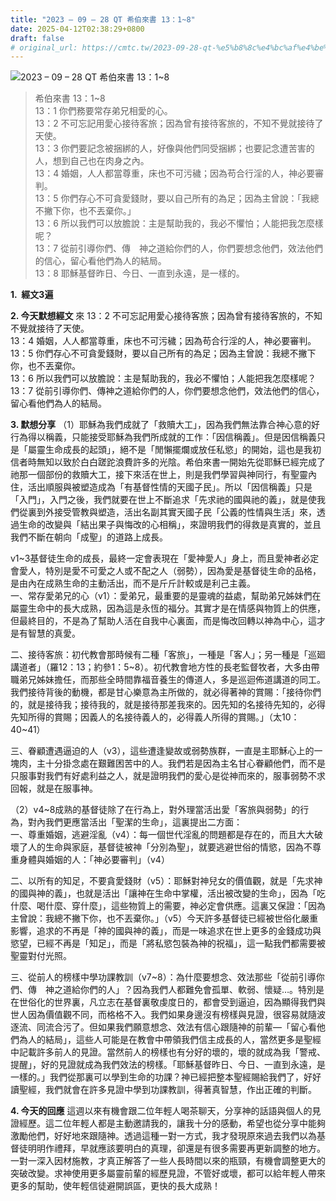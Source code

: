 ```yaml
---
title: "2023 – 09 – 28 QT 希伯來書 13：1~8"
date: 2025-04-12T02:38:29+0800
draft: false
# original_url: https://cmtc.tw/2023-09-28-qt-%e5%b8%8c%e4%bc%af%e4%be%86%e6%9b%b8-13%ef%bc%9a18
---
```


![2023 – 09 – 28 QT  希伯來書 13：1\~8](/images/qt.jpg  "2023 – 09 – 28 QT  希伯來書 13：1\~8")

> 希伯來書 13：1\~8  
> 13：1 你們務要常存弟兄相愛的心。  
> 13：2 不可忘記用愛心接待客旅；因為曾有接待客旅的，不知不覺就接待了天使。  
> 13：3 你們要記念被捆綁的人，好像與他們同受捆綁；也要記念遭苦害的人，想到自己也在肉身之內。  
> 13：4 婚姻，人人都當尊重，床也不可污穢；因為苟合行淫的人，神必要審判。  
> 13：5 你們存心不可貪愛錢財，要以自己所有的為足；因為主曾說：「我總不撇下你，也不丟棄你。」  
> 13：6 所以我們可以放膽說：主是幫助我的，我必不懼怕；人能把我怎麼樣呢？  
> 13：7 從前引導你們、傳　神之道給你們的人，你們要想念他們，效法他們的信心，留心看他們為人的結局。  
> 13：8 耶穌基督昨日、今日、一直到永遠，是一樣的。

**1.  經文3遍**

**2. 今天默想經文**
來 13：2 不可忘記用愛心接待客旅；因為曾有接待客旅的，不知不覺就接待了天使。  
13：4 婚姻，人人都當尊重，床也不可污穢；因為苟合行淫的人，神必要審判。  
13：5 你們存心不可貪愛錢財，要以自己所有的為足；因為主曾說：我總不撇下你，也不丟棄你。  
13：6 所以我們可以放膽說：主是幫助我的，我必不懼怕；人能把我怎麼樣呢？  
13：7 從前引導你們、傳神之道給你們的人，你們要想念他們，效法他們的信心，留心看他們為人的結局。

**3. 默想分享**
（1）耶穌為我們成就了「救贖大工」，因為我們無法靠合神心意的好行為得以稱義，只能接受耶穌為我們所成就的工作：「因信稱義」。但是因信稱義只是「屬靈生命成長的起頭」，絕不是「閒懶擺爛或放任私慾」的開始，這也是我初信者時無知以致於白白蹉跎浪費許多的光陰。希伯來書一開始先從耶穌已經完成了祂那一個部份的救贖大工，接下來活在世上，則是我們學習與神同行，有聖靈內住，活出順服與被塑造成為「有基督性情的天國子民」。所以「因信稱義」只是「入門」，入門之後，我們就要在世上不斷追求「先求祂的國與祂的義」，就是使我們從裏到外接受管教與塑造，活出名副其實天國子民「公義的性情與生活」來，透過生命的改變與「結出果子與悔改的心相稱」，來證明我們的得救是真實的，並且我們不斷在朝向「成聖」的道路上成長。

v1\~3基督徒生命的成長，最終一定會表現在「愛神愛人」身上，而且愛神者必定會愛人，特別是愛不可愛之人或不配之人（弱勢），因為愛是基督徒生命的品格，是由內在成熟生命的主動活出，而不是斤斤計較或是利己主義。  
一、常存愛弟兄的心（v1）：愛弟兄，最重要的是靈魂的益處，幫助弟兄姊妹們在屬靈生命中的長大成熟，因為這是永恆的福分。其實才是在情感與物質上的供應，但最終目的，不是為了幫助人活在自我中心裏面，而是悔改回轉以神為中心，這才是有智慧的真愛。

二、接待客旅：初代教會那時候有二種「客旅」，一種是「客人」；另一種是「巡廻講道者」（羅12：13；約參1：5\~8）。初代教會地方性的長老監督牧者，大多由帶職弟兄姊妹擔任，而那些全時間靠福音養生的傳道人，多是巡迴佈道講道的同工。我們接待背後的動機，都是甘心樂意為主所做的，就必得著神的賞賜：「接待你們的，就是接待我；接待我的，就是接待那差我來的。因先知的名接待先知的，必得先知所得的賞賜；因義人的名接待義人的，必得義人所得的賞賜。」（太10：40\~41）

三、眷顧遭遇逼迫的人（v3），這些遭逢變故或弱勢族群，一直是主耶穌心上的一塊肉，主十分掛念處在艱難困苦中的人。我們若是因為主名甘心眷顧他們，而不是只服事對我們有好處利益之人，就是證明我們的愛心是從神而來的，服事弱勢不求回報，就是在服事神。

（2）v4\~8成熟的基督徒除了在行為上，對外理當活出愛「客旅與弱勢」的行為，對內我們更應當活出「聖潔的生命」，這裏提出二方面：  
一、尊重婚姻，逃避淫亂（v4）：每一個世代淫亂的問題都是存在的，而且大大破壞了人的生命與家庭，基督徒被神「分別為聖」，就要逃避世俗的情慾，因為不尊重身體與婚姻的人：「神必要審判」（v4）

二、以所有的知足，不要貪愛錢財（v5）：耶穌對神兒女的價值觀，就是「先求神的國與神的義」，也就是活出「讓神在生命中掌權，活出被改變的生命」，因為「吃什麼、喝什麼、穿什麼」，這些物質上的需要，神必定會供應。這裏又保證：「因為主曾說：我總不撇下你，也不丟棄你。」（v5）今天許多基督徒已經被世俗化嚴重影響，追求的不再是「神的國與神的義」，而是一味追求在世上更多的金錢成功與慾望，已經不再是「知足」，而是「將私慾包裝為神的祝福」，這一點我們都需要被聖靈對付光照。

三、從前人的榜樣中學功課教訓（v7\~8）：為什麼要想念、效法那些「從前引導你們、傳　神之道給你們的人」？因為我們人都難免會孤單、軟弱、懷疑…。特別是在世俗化的世界裏，凡立志在基督裏敬虔度日的，都會受到逼迫，因為顯得我們與世人因為價值觀不同，而格格不入。我們如果身邊沒有榜樣與見證，很容易就隨波逐流、同流合污了。但如果我們願意想念、效法有信心跟隨神的前輩—「留心看他們為人的結局」，這些人可能是在教會中帶領我們信主成長的人，當然更多是聖經中記載許多前人的見證。當然前人的榜樣也有分好的壞的，壞的就成為我「警戒、提醒」，好的見證就成為我們效法的榜樣。「耶穌基督昨日、今日、一直到永遠，是一樣的。」我們從那裏可以學到生命的功課？神已經把整本聖經賜給我們了，好好讀聖經，我們就會在許多見證中學到功課教訓，得著真智慧，作出正確的判斷。

**4. 今天的回應**
這週以來有機會跟二位年輕人喝茶聊天，分享神的話語與個人的見證經歷。這二位年輕人都是主動邀請我的，讓我十分的感動，希望也從分享中能夠激勵他們，好好地來跟隨神。透過這種一對一方式，我才發現原來過去我們以為基督徒明明作禮拜，早就應該要明白的真理，卻還是有很多需要再更新調整的地方。一對一深入因材施教，才真正解答了一些人長時間以來的瓶頸，有機會調整更大的突破改變。求神使用更多屬靈前輩的經歷見證，不管好或壞，都可以給年輕人帶來更多的幫助，使年輕信徒避開誤區，更快的長大成熟！
